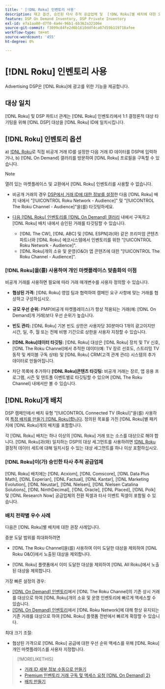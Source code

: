 ```yaml
---
title: ' [!DNL Roku] 인벤토리 사용'
description: 재고 옵션, 승인된 타사 추적 공급업체 및  [!DNL Roku]별 배치에 대한 모범 사례를 포함하여 DSP이  [!DNL Roku]과(와) 파트너 관계에 대해 알아봅니다.
feature: DSP On Demand Inventory, DSP Private Inventory
exl-id: e7a1aa80-d7f0-4a4e-96b1-6b362a32106e
source-git-commit: f3099c84fe2d6b1610ddf4ca07d59b119718afee
workflow-type: tm+mt
source-wordcount: '455'
ht-degree: 0%

---
```


# [!DNL Roku] 인벤토리 사용

Advertising DSP은 [!DNL Roku]에 광고를 위한 기능을 제공합니다.

## 대상 일치

[!DNL Roku] 및 DSP 파트너 관계는 [!DNL Roku] 인벤토리에서 1:1 결정론적 대상 타기팅을 위해 [!DNL DSP] 대상을 [!DNL Roku] ID에 일치시킵니다.

## [!DNL Roku] 인벤토리 옵션

a) [!DNL Roku](으)로 직접 비공개 거래 ID를 설정한 다음 거래 ID 데이터를 DSP에 입력하거나, b) [!DNL On Demand] 갤러리를 방문하여 [!DNL Roku] 프로필을 구독할 수 있습니다.

>[!NOTE]
>
>열려 있는 마켓플레이스 및 교환에서 [!DNL Roku] 인벤토리를 사용할 수 없습니다.

* 비공개 거래의 경우 [DSP에서 거래 ID에 대한 정보를 설정](/help/dsp/inventory/deal-id-create.md)한 다음 [!DNL Roku] 배치 내에서 &quot;[!UICONTROL Roku Network - Audience]&quot; 및 &quot;[!UICONTROL The Roku Channel - Audience]&quot;을(를) 타깃팅하세요.<!-- Or do you target the deal ID?? I see those strings for Roku On Demand inventory. Clarify if all Roku private deals show up as one or the other of these in Roku Private inventory in Roku placement settings. -->

* [다음 [!DNL Roku] 인벤토리를  [!DNL On Demand] 갤러리](/help/dsp/inventory/on-demand-inventory-subscribe.md) 내에서 구독하고 [!DNL Roku] 배치 내에서 승인된 거래를 타깃팅할 수 있습니다.

   * [!DNL The CW], [!DNL ABC] 및 [!DNL ESPN]과(와) 같은 프리미엄 콘텐츠 파트너와 [!DNL Roku] 에코시스템에서 인벤토리를 위한 &quot;[!UICONTROL Roku Network - Audience]&quot;.
   * [!DNL Roku]개의 소유 및 운영(O&amp;O) 앱 콘텐츠에 대한 &quot;[!UICONTROL The Roku Channel - Audience]&quot;.

### [!DNL Roku]을(를) 사용하여 개인 마켓플레이스 맞춤화의 이점

비공개 거래를 사용하면 필요에 따라 거래 매개변수를 사용자 정의할 수 있습니다.

* **협상된 가격:** [!DNL Roku] 영업 팀과 협력하여 캠페인 요구 사항에 맞는 거래를 협상하고 구성하십시오.

* **규모 우선 순위:** PMP(비공개 마켓플레이스)가 항상 적용되는 거래(예: [!DNL On Demand]개 거래)보다 우선 순위가 높습니다.

* **빈도 관리:** [!DNL Roku] 기본 빈도 상한은 사용자당 30분마다 1개의 광고이지만 시간, 일, 주, 월 또는 전체 비행 기간으로 상한을 사용자 지정할 수 있습니다.<!-- Within the DSP placement settings? NO - you negotiate this with Roku, but Christine to confirm with Amanda whether you should be able to edit this in placement. -->

* **[!DNL Roku]데이터 타깃팅:** [!DNL Roku] 대상은 [!DNL Roku] 장치 및 TV 신호, [!DNL The Roku Channel]에서 추적한 데이터(예: TV 장르 선호도, 스트리밍 TV 동작 및 케이블 구독 상태) 및 [!DNL Roku] CRM(고객 관계 관리) 시스템의 추가 데이터로 만들어집니다.

* 차단 목록에 추가하다 **[!DNL Roku]콘텐츠 타깃팅:** 비공개 거래는 장르, 앱 응용 프로그램, 시즌 및 텐트폴 이벤트별로 타깃팅할 수 있으며 [!DNL The Roku Channel] 내에서만 볼 수 있습니다.

## [!DNL Roku]개 배치

DSP 캠페인에서 배치 유형 &quot;[!UICONTROL Connected TV (Roku)]&quot;을(를) 사용하여 [특정 배치를 만들기 [!DNL Roku]합니다](/help/dsp/campaign-management/placements/placement-create.md). 정의된 목표를 가진 [!DNL Roku]별 패키지에 [!DNL Roku]개의 배치를 포함합니다.

각 [!DNL Roku] 배치는 하나 이상의 [!DNL Roku] 거래 또는 소스를 대상으로 해야 합니다. [!DNL Roku]과(와) 일치하는 DSP의 대상 세그먼트를 사용하려면 [!DNL Roku](옵트인) 결정적 데이터 세트에 대해 일치시킬 수 있는 대상 세그먼트를 하나 이상 포함하십시오.

### [!DNL Roku]이(가) 승인한 타사 추적 공급업체

[!DNL Roku] 배치에는 [!DNL Acxiom], [!DNL Comscore], [!DNL Data Plus Math], [!DNL Experian], [!DNL Factual], [!DNL Kantar], [!DNL Marketing Evolution], [!DNL Neustar], [!DNL Nielsen], [!DNL Nielsen Catalina Solutions], [!DNL NinthDecimal], [!DNL Oracle], [!DNL Placed], [!DNL Polk] 및 [!DNL Research Now] 공급업체의 전환 픽셀과 타사 이벤트 픽셀이 포함될 수 있습니다.

### 배치 전략별 우수 사례

다음은 [!DNL Roku]별 배치에 대한 권장 사례입니다.

증분 도달 범위를 최대화하려면

* [!DNL The Roku Channel]을(를) 사용하여 이미 도달한 대상을 제외하여 [!DNL Roku O&O]에서 노출된 대상을 제외합니다.

* [!DNL Roku] 플랫폼에서 이미 도달한 대상을 제외하여 [!DNL All Roku]에서 노출된 대상을 제외합니다.

가장 빠른 설정의 경우:

* [[!DNL On Demand] 인벤토리](/help/dsp/inventory/on-demand-inventory-subscribe.md)에서 [!DNL The Roku Channel]의 기존 상시 거래를 대상으로 하여 [!DNL Roku]개의 소유 및 운영 인벤토리에 빠르게 액세스할 수 있습니다.
* [[!DNL On Demand] 인벤토리](/help/dsp/inventory/on-demand-inventory-subscribe.md)에서 [!DNL Roku Network]에 대해 항상 유지되는 기존 거래를 대상으로 하여 [!DNL Roku] 플랫폼 전반에서 빠르게 확장할 수 있습니다.

최대 크기 조절:

* 협상된 가격으로 [!DNL Roku] 공급에 대한 우선 순위 액세스를 위해 [!DNL Roku] 개인 마켓플레이스를 사용자 지정합니다.

>[!MORELIKETHIS]
>
>* [거래 ID 세부 정보 수동으로 만들기](/help/dsp/inventory/deal-id-create.md)
> * [Premium 인벤토리 거래 구독 및 액세스 요청 [!DNL On Demand] 2}](/help/dsp/inventory/on-demand-inventory-subscribe.md)
>* [배치 만들기](/help/dsp/campaign-management/placements/placement-create.md)
